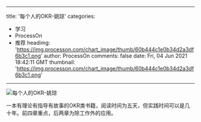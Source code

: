 
---
title: '每个人的OKR-姚琼'
categories: 
 - 学习
 - ProcessOn
 - 推荐
headimg: 'https://img.processon.com/chart_image/thumb/60b444c1e0b34d2a3df6b3c1.png'
author: ProcessOn
comments: false
date: Fri, 04 Jun 2021 18:42:11 GMT
thumbnail: 'https://img.processon.com/chart_image/thumb/60b444c1e0b34d2a3df6b3c1.png'
---

<div>   
<img class="thumb" alt="每个人的OKR-姚琼" src="https://img.processon.com/chart_image/thumb/60b444c1e0b34d2a3df6b3c1.png" referrerpolicy="no-referrer">
<p>一本有理论有指导有故事的OKR类书籍，阅读时间为五天，但实践时间可以是几十年。前四章重点，后两章为除工作外的应用。</p>  
</div>
            